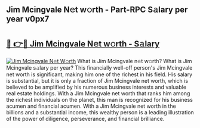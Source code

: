 ## Jim Mcingvale N𝚎t w𝚘rth - Part-RPC S𝚊lary per year v0px7

# <h2><a href="http://gc3l55.nevu.top/?p=Jim+Mcingvale">🔗 👉🔴 Jim Mcingvale N𝚎t w𝚘rth - S𝚊lary</a></h2>

[![Jim Mcingvale N𝚎t W𝚘rth](https://i.imgur.com/Oavwk0R.jpeg)](http://gc3l55.nevu.top/?p=Jim+Mcingvale)
What is Jim Mcingvale n𝚎t w𝚘rth? What is Jim Mcingvale s𝚊lary per year?
This financially well-off person's Jim Mcingvale net worth is significant, making him one of the richest in his field. His salary is substantial, but it is only a fraction of Jim Mcingvale net worth, which is believed to be amplified by his numerous business interests and valuable real estate holdings. With a Jim Mcingvale net worth that ranks him among the richest individuals on the planet, this man is recognized for his business acumen and financial acumen. With a Jim Mcingvale net worth in the billions and a substantial income, this wealthy person is a leading illustration of the power of diligence, perseverance, and financial brilliance.
